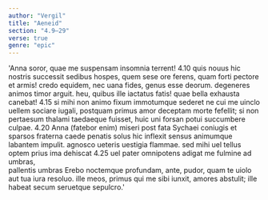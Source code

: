 ```yaml
---
author: "Vergil"
title: "Aeneid"
section: "4.9–29"
verse: true
genre: "epic"
---
```


'Anna soror, quae me suspensam insomnia terrent!
4.10
quis nouus hic nostris successit sedibus hospes,
quem sese ore ferens, quam forti pectore et armis!
credo equidem, nec uana fides, genus esse deorum.
degeneres animos timor arguit. heu, quibus ille
iactatus fatis! quae bella exhausta canebat!
4.15
si mihi non animo fixum immotumque sederet
ne cui me uinclo uellem sociare iugali,
postquam primus amor deceptam morte fefellit;
si non pertaesum thalami taedaeque fuisset,
huic uni forsan potui succumbere culpae.
4.20
Anna (fatebor enim) miseri post fata Sychaei
coniugis et sparsos fraterna caede penatis
solus hic inflexit sensus animumque labantem
impulit. agnosco ueteris uestigia flammae.
sed mihi uel tellus optem prius ima dehiscat
4.25
uel pater omnipotens adigat me fulmine ad umbras,  
pallentis umbras Erebo noctemque profundam,
ante, pudor, quam te uiolo aut tua iura resoluo.
ille meos, primus qui me sibi iunxit, amores
abstulit; ille habeat secum seruetque sepulcro.'